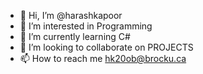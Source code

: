 - 👋 Hi, I’m @harashkapoor
- 👀 I’m interested in Programming
- 🌱 I’m currently learning C#
- 💞️ I’m looking to collaborate on PROJECTS
- 📫 How to reach me hk20ob@brocku.ca

<!---
harashkapoor/harashkapoor is a ✨ special ✨ repository because its `README.md` (this file) appears on your GitHub profile.
You can click the Preview link to take a look at your changes.
--->
